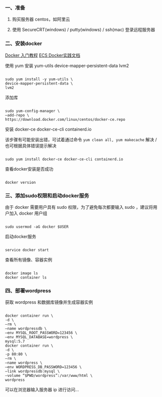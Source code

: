 
### 一、准备

1. 购买服务器 centos，如阿里云

2. 使用 SecureCRT(windows) / putty(windows) / ssh(mac) 登录远程服务器


### 二、安装docker

[Docker 入门教程](http://www.ruanyifeng.com/blog/2018/02/docker-tutorial.html)
[ECS Docker实践文档](https://help.aliyun.com/knowledge_detail/40559.html?spm=a2c4g.11186623.2.12.2e507c2bUqFwCR)


使用 yum 安装 yum-utils device-mapper-persistent-data lvm2

```

sudo yum install -y yum-utils \
device-mapper-persistent-data \
lvm2

```

添加库

```

sudo yum-config-manager \
–add-repo \
https://download.docker.com/linux/centos/docker-ce.repo

```

安装 docker-ce docker-ce-cli containerd.io

该步骤有可能安装出错，可试着通过命令 `yum clean all, yum makecache` 解决 / 也可根据具体错误提示解决

```

sudo yum install docker-ce docker-ce-cli containerd.io

```

查看docker安装是否成功

```

docker version

```


### 三、添加sudo权限和启动docker服务

由于 docker 需要用户具有 sudo 权限，为了避免每次都要输入 sudo ，建议将用户加入 docker 用户组

```

sudo usermod -aG docker $USER

```

启动docker服务

```

service docker start

```

查看所有镜像、容器实例

```

docker image ls
docker container ls

```


### 四、部署wordpress

获取 wordpress 和数据库镜像并生成容器实例

```

docker container run \
-d \
–rm \
–name wordpressdb \
–env MYSQL_ROOT_PASSWORD=123456 \
–env MYSQL_DATABASE=wordpress \
mysql:5.7
docker container run \
-d \
-p 80:80 \
–rm \
–name wordpress \
–env WORDPRESS_DB_PASSWORD=123456 \
–link wordpressdb:mysql \
–volume “$PWD/wordpress”:/var/www/html \
wordpress

```

可以在浏览器输入服务器 ip 进行访问...